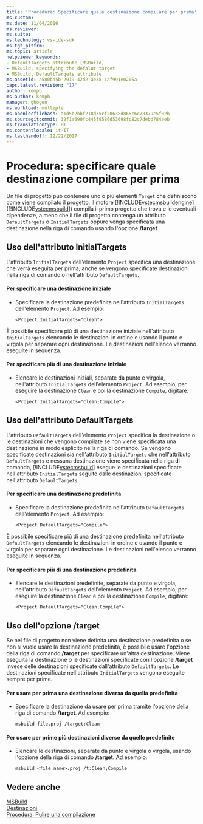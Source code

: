 ```yaml
---
title: 'Procedura: Specificare quale destinazione compilare per prima'
ms.custom: 
ms.date: 11/04/2016
ms.reviewer: 
ms.suite: 
ms.technology: vs-ide-sdk
ms.tgt_pltfrm: 
ms.topic: article
helpviewer_keywords:
- DefaultTargets attribute [MSBuild]
- MSBuild, specifying the defalut target
- MSBuild, DefaultTargets attribute
ms.assetid: a580ba5b-2919-42d2-ae38-1af991e0205a
caps.latest.revision: "17"
author: kempb
ms.author: kempb
manager: ghogen
ms.workload: multiple
ms.openlocfilehash: a1d5b2bbf218d35cf20638d865c6c78379c5f02b
ms.sourcegitcommit: 32f1a690fc445f9586d53698fc82c7debd784eeb
ms.translationtype: HT
ms.contentlocale: it-IT
ms.lasthandoff: 12/22/2017
---
```

# <a name="how-to-specify-which-target-to-build-first"></a>Procedura: specificare quale destinazione compilare per prima
Un file di progetto può contenere uno o più elementi `Target` che definiscono come viene compilato il progetto. Il motore [!INCLUDE[vstecmsbuildengine](../msbuild/includes/vstecmsbuildengine_md.md)] ([!INCLUDE[vstecmsbuild](../extensibility/internals/includes/vstecmsbuild_md.md)]) compila il primo progetto che trova e le eventuali dipendenze, a meno che il file di progetto contenga un attributo `DefaultTargets` o `InitialTargets` oppure venga specificata una destinazione nella riga di comando usando l'opzione **/target**.  
  
## <a name="using-the-initialtargets-attribute"></a>Uso dell'attributo InitialTargets  
 L'attributo `InitialTargets` dell'elemento `Project` specifica una destinazione che verrà eseguita per prima, anche se vengono specificate destinazioni nella riga di comando o nell'attributo `DefaultTargets`.  
  
#### <a name="to-specify-one-initial-target"></a>Per specificare una destinazione iniziale  
  
-   Specificare la destinazione predefinita nell'attributo `InitialTargets` dell'elemento `Project`. Ad esempio:  
  
     `<Project InitialTargets="Clean">`  
  
 È possibile specificare più di una destinazione iniziale nell'attributo `InitialTargets` elencando le destinazioni in ordine e usando il punto e virgola per separare ogni destinazione. Le destinazioni nell'elenco verranno eseguite in sequenza.  
  
#### <a name="to-specify-more-than-one-initial-target"></a>Per specificare più di una destinazione iniziale  
  
-   Elencare le destinazioni iniziali, separate da punto e virgola, nell'attributo `InitialTargets` dell'elemento `Project`. Ad esempio, per eseguire la destinazione `Clean` e poi la destinazione `Compile`, digitare:  
  
     `<Project InitialTargets="Clean;Compile">`  
  
## <a name="using-the-defaulttargets-attribute"></a>Uso dell'attributo DefaultTargets  
 L'attributo `DefaultTargets` dell'elemento `Project` specifica la destinazione o le destinazioni che vengono compilate se non viene specificata una destinazione in modo esplicito nella riga di comando. Se vengono specificate destinazioni sia nell'attributo `InitialTargets` che nell'attributo `DefaultTargets` e nessuna destinazione viene specificata nella riga di comando, [!INCLUDE[vstecmsbuild](../extensibility/internals/includes/vstecmsbuild_md.md)] esegue le destinazioni specificate nell'attributo `InitialTargets` seguito dalle destinazioni specificate nell'attributo `DefaultTargets`.  
  
#### <a name="to-specify-one-default-target"></a>Per specificare una destinazione predefinita  
  
-   Specificare la destinazione predefinita nell'attributo `DefaultTargets` dell'elemento `Project`. Ad esempio:  
  
     `<Project DefaultTargets="Compile">`  
  
 È possibile specificare più di una destinazione predefinita nell'attributo `DefaultTargets` elencando le destinazioni in ordine e usando il punto e virgola per separare ogni destinazione. Le destinazioni nell'elenco verranno eseguite in sequenza.  
  
#### <a name="to-specify-more-than-one-default-target"></a>Per specificare più di una destinazione predefinita  
  
-   Elencare le destinazioni predefinite, separate da punto e virgola, nell'attributo `DefaultTargets` dell'elemento `Project`. Ad esempio, per eseguire la destinazione `Clean` e poi la destinazione `Compile`, digitare:  
  
     `<Project DefaultTargets="Clean;Compile">`  
  
## <a name="using-the-target-switch"></a>Uso dell'opzione /target  
 Se nel file di progetto non viene definita una destinazione predefinita o se non si vuole usare la destinazione predefinita, è possibile usare l'opzione della riga di comando **/target** per specificare un'altra destinazione. Viene eseguita la destinazione o le destinazioni specificate con l'opzione **/target** invece delle destinazioni specificate dall'attributo `DefaultTargets`. Le destinazioni specificate nell'attributo `InitialTargets` vengono eseguite sempre per prime.  
  
#### <a name="to-use-a-target-other-than-the-default-target-first"></a>Per usare per prima una destinazione diversa da quella predefinita  
  
-   Specificare la destinazione da usare per prima tramite l'opzione della riga di comando **/target**. Ad esempio:  
  
     `msbuild file.proj /target:Clean`  
  
#### <a name="to-use-several-targets-other-than-the-default-targets-first"></a>Per usare per prime più destinazioni diverse da quelle predefinite  
  
-   Elencare le destinazioni, separate da punto e virgola o virgola, usando l'opzione della riga di comando **/target**. Ad esempio:  
  
     `msbuild <file name>.proj /t:Clean;Compile`  
  
## <a name="see-also"></a>Vedere anche
  [MSBuild](../msbuild/msbuild.md)  
 [Destinazioni](../msbuild/msbuild-targets.md)   
 [Procedura: Pulire una compilazione](../msbuild/how-to-clean-a-build.md)